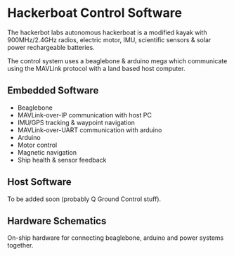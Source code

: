 Hackerboat Control Software
===========================

The hackerbot labs autonomous hackerboat is a modified kayak with 900MHz/2.4GHz radios, electric motor, IMU, scientific sensors & solar power rechargeable batteries.

The control system uses a beaglebone & arduino mega which communicate using the MAVLink protocol with a land based host computer.

Embedded Software
-----------------

 * Beaglebone
  * MAVLink-over-IP communication with host PC
  * IMU/GPS tracking & waypoint navigation
  * MAVLink-over-UART communication with arduino
 * Arduino
  * Motor control
  * Magnetic navigation
  * Ship health & sensor feedback

Host Software
-------------

To be added soon (probably Q Ground Control stuff).

Hardware Schematics
-------------------

On-ship hardware for connecting beaglebone, arduino and power systems together.
